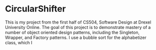 # CircularShifter
This is my project from the first half of CS504, Software Design at Drexel University Online.
The goal of this project is to demonstrate mastery of a number of object oriented design patterns, including the Singleton, Wrapper, and Factory patterns.
I use a bubble sort for the alphabetizer class, which I 
